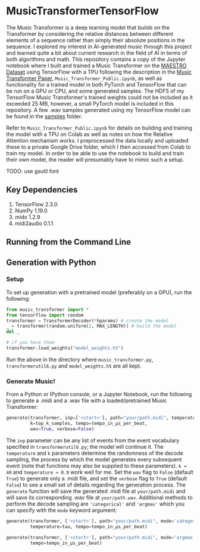 # MusicTransformerTensorFlow
The Music Transformer is a deep learning model that builds on the Transformer by considering the relative distances between different elements of a sequence rather than simply their absolute positions in the sequence. I explored my interest in AI-generated music through this project and learned quite a bit about current research in the field of AI in terms of both algorithms and math. This repository contains a copy of the Jupyter notebook where I built and trained a Music Transformer on the [MAESTRO Dataset](https://magenta.tensorflow.org/datasets/maestro) using TensorFlow with a TPU following the description in the [Music Transformer Paper](https://arxiv.org/pdf/1809.04281.pdf), `Music_Transformer_Public.ipynb`, as well as functionality for a trained model in both PyTorch and TensorFlow that can be run on a GPU or CPU, and some generated samples. The HDF5 of my TensorFlow Music Transformer's trained weights could not be included as it exceeded 25 MB, however, a small PyTorch model is included in this repository. A few .wav samples generated using my TensorFlow model can be found in the [samples](https://github.com/spectraldoy/Music-Transformer/tree/master/samples) folder.

Refer to `Music_Transformer_Public.ipynb` for details on building and training the model with a TPU on Colab as well as notes on how the Relative Attention mechanism works. I preprocessed the data locally and uploaded these to a private Google Drive folder, which I then accessed from Colab to train my model. In order to be able to use the notebook to build and train their own model, the reader will presumably have to mimic such a setup.

TODO: use gsutil font

## Key Dependencies
1. TensorFlow 2.3.0
2. NumPy 1.19.0
3. mido 1.2.9
5. midi2audio 0.1.1

## Running from the Command Line

## Generation with Python
### Setup
To set up generation with a pretrained model (preferably on a GPU), run the following:
```python
from music_transformer import *
from tensorflow import random
transformer = TransformerDecoder(*hparams) # create the model
_ = transformer(random.uniform(2, MAX_LENGTH)) # build the model
del _

# if you have them
transformer.load_weights("model_weights.h5") 
```
Run the above in the directory where `music_transformer.py`, `transformerutil6.py` and `model_weights.h5` are all kept.

### Generate Music!
From a Python or IPython console, or a Jupyter Notebook, run the following to generate a .midi and a .wav file with a loaded/pretrained Music Transformer:
```python
generate(transformer, inp=['<start>'], path="your/path.midi", temperature=tau,
         k=top_k_samples, tempo=tempo_in_µs_per_beat, 
         wav=True, verbose=False)
```
The `inp` parameter can be any list of events from the event vocabulary specified in `transformerutil6.py`; the model will continue it. The `temperature` and `k` parameters determine the randomness of the decode sampling, the process by which the model generates every subsequent event (note that functions may also be supplied to these parameters). `k ≈ 40` and `temperature ≈ 0.9` work well for me. Set the `wav` flag to `False` (default `True`) to generate only a .midi file, and set the `verbose` flag to `True` (default `False`) to see a small set of details regarding the generation process. The `generate` function will save the generated .midi file at `your/path.midi` and will save its corresponding .wav file at `your/path.wav`. Additional methods to perform the decode sampling are `'categorical'` and `'argmax'` which you can specify with the `mode` keyword argument:
```python
generate(transformer, ['<start>'], path="your/path.midi", mode='categorical', 
         temperature=tau, tempo=tempo_in_µs_per_beat)
```
```python
generate(transformer, ['<start>'], path="your/path.midi", mode='argmax', 
         tempo=tempo_in_µs_per_beat)
```
